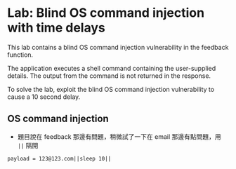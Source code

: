 # Lab: Blind OS command injection with time delays

This lab contains a blind OS command injection vulnerability in the feedback function.

The application executes a shell command containing the user-supplied details. The output from the command is not returned in the response.

To solve the lab, exploit the blind OS command injection vulnerability to cause a 10 second delay.

## OS command injection
* 題目說在 feedback 那邊有問題，稍微試了一下在 email 那邊有點問題，用 `||` 隔開
```
payload = 123@123.com||sleep 10||
```